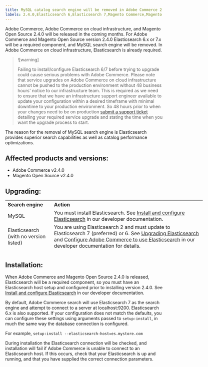 ```yaml
---
title: MySQL catalog search engine will be removed in Adobe Commerce 2.4.0
labels: 2.4.0,Elasticsearch 6,Elasticsearch 7,Magento Commerce,Magento Commerce Cloud,MySQL,MySQL search engine depreciated,MySQL search engine removed,announcements,search,Adobe Commerce,cloud infrastructure,on-premises
---
```


Adobe Commerce, Adobe Commerce on cloud infrastructure, and Magento Open Source 2.4.0 will be released in the coming months. For Adobe Commerce and Magento Open Source version 2.4.0 Elasticsearch 6.x or 7.x will be a required component, and MySQL search engine will be removed. In Adobe Commerce on cloud infrastructure, Elasticsearch is already required.

>![warning]
>
>Failing to install/configure Elasticsearch 6/7 before trying to upgrade could cause serious problems with Adobe Commerce. Please note that service upgrades on Adobe Commerce on cloud infrastructure cannot be pushed to the production environment without 48 business hours' notice to our infrastructure team. This is required as we need to ensure that we have an infrastructure support engineer available to update your configuration within a desired timeframe with minimal downtime to your production environment. So 48 hours prior to when your changes need to be on production [submit a support ticket](https://support.magento.com/hc/en-us/articles/360019088251) detailing your required service upgrade and stating the time when you want the upgrade process to start.

The reason for the removal of MySQL search engine is Elasticsearch provides superior search capabilities as well as catalog performance optimizations.

## Affected products and versions:

* Adobe Commerce v2.4.0
* Magento Open Source v2.4.0

## Upgrading:

<table style="height: 164px; width: 632.2px;">
<tbody>
<tr>
<td class="wysiwyg-text-align-center" style="width: 133px;"><strong>Search engine</strong></td>
<td class="wysiwyg-text-align-center" style="width: 478.2px;"><strong>Action</strong></td>
</tr>
<tr>
<td class="wysiwyg-text-align-center" style="width: 133px;">MySQL</td>
<td style="width: 478.2px;">You must install Elasticsearch. See <a href="https://devdocs.magento.com/guides/v2.3/config-guide/elasticsearch/es-overview.html">Install and configure Elasticsearch</a> in our developer documentation.</td>
</tr>
<tr>
<td class="wysiwyg-text-align-center" style="width: 133px;">Elasticsearch (with no version listed)</td>
<td style="width: 478.2px;">You are using Elasticsearch 2 and must update to Elasticsearch 7 (preferred) or 6. See <a href="https://devdocs.magento.com/guides/v2.3/config-guide/elasticsearch/es-overview.html#es-upgrade6">Upgrading Elasticsearch</a> and <a href="https://devdocs.magento.com/guides/v2.3/config-guide/elasticsearch/configure-magento.html">Configure Adobe Commerce to use Elasticsearch</a> in our developer documentation for details.</td>
</tr>
<tr>
<td class="wysiwyg-text-align-center" style="width: 133px;">Elasticsearch 5</td>
<td style="width: 478.2px;">Elasticsearch 5 has reached its <a href="https://www.elastic.co/support/eol">End of Life</a> and has been deprecated in Adobe Commerce 2.4.0. Update to Elasticsearch 7 (preferred) or 6.</td>
</tr>
<tr>
<td class="wysiwyg-text-align-center" style="width: 133px;">Elasticsearch 6 or 7</td>
<td style="width: 478.2px;">You are not required to perform any additional steps before upgrading to Adobe Commerce 2.4.0.</td>
</tr>
<tr>
<td class="wysiwyg-text-align-center" style="width: 133px;">Third-party extension</td>
<td style="width: 478.2px;">You are not required to install Elasticsearch. Adobe Commerce recommends that you contact your search engine vendor to determine whether your extension is fully compatible with Adobe Commerce 2.4.0.</td>
</tr>
</tbody>
</table>

## Installation:

When Adobe Commerce and Magento Open Source 2.4.0 is released, Elasticsearch will be a required component, so you must have an Elasticsearch host setup and configured prior to installing version 2.4.0.  See [Install and configure Elasticsearch](https://devdocs.magento.com/guides/v2.3/config-guide/elasticsearch/es-overview.html) in our developer documentation.

By default, Adobe Commerce search will use Elasticsearch 7 as the search engine and attempt to connect to a server at localhost:9200. Elasticsearch 6.x is also supported. If your configuration does not match the defaults, you can configure these settings using arguments passed to `setup:install`, in much the same way the database connection is configured.

For example, `setup:install --elasticsearch-host=es.mystore.com`

During installation the Elasticsearch connection will be checked, and installation will fail if Adobe Commerce is unable to connect to an Elasticsearch host. If this occurs, check that your Elasticsearch is up and running, and that you have supplied the correct connection parameters.
